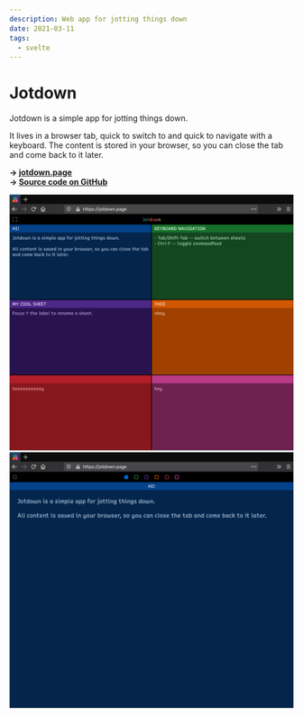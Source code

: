 ```yaml
---
description: Web app for jotting things down
date: 2021-03-11
tags:
  - svelte
---
```


# Jotdown

Jotdown is a simple app for jotting things down.

It lives in a browser tab, quick to switch to and quick to navigate with a
keyboard. The content is stored in your browser, so you can close the tab and
come back to it later.

**-> [jotdown.page](https://jotdown.page)**<br/> **->
[Source code on GitHub](https://github.com/kkga/jotdown)**

<div class="full-bleed grid-2c">
  <img src="/img/projects/jotdown1.png" />
  <img src="/img/projects/jotdown2.png" />
</div>
